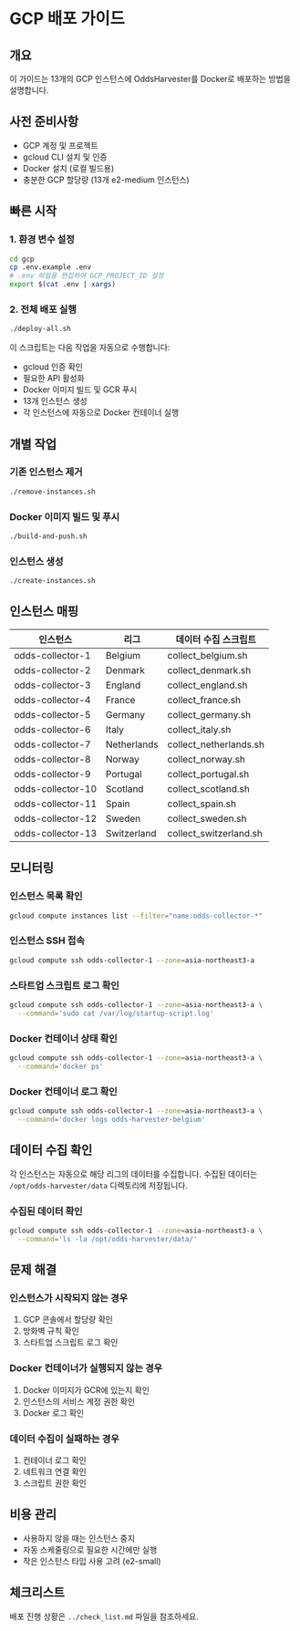 # GCP 배포 가이드

## 개요
이 가이드는 13개의 GCP 인스턴스에 OddsHarvester를 Docker로 배포하는 방법을 설명합니다.

## 사전 준비사항
- GCP 계정 및 프로젝트
- gcloud CLI 설치 및 인증
- Docker 설치 (로컬 빌드용)
- 충분한 GCP 할당량 (13개 e2-medium 인스턴스)

## 빠른 시작

### 1. 환경 변수 설정
```bash
cd gcp
cp .env.example .env
# .env 파일을 편집하여 GCP_PROJECT_ID 설정
export $(cat .env | xargs)
```

### 2. 전체 배포 실행
```bash
./deploy-all.sh
```

이 스크립트는 다음 작업을 자동으로 수행합니다:
- gcloud 인증 확인
- 필요한 API 활성화
- Docker 이미지 빌드 및 GCR 푸시
- 13개 인스턴스 생성
- 각 인스턴스에 자동으로 Docker 컨테이너 실행

## 개별 작업

### 기존 인스턴스 제거
```bash
./remove-instances.sh
```

### Docker 이미지 빌드 및 푸시
```bash
./build-and-push.sh
```

### 인스턴스 생성
```bash
./create-instances.sh
```

## 인스턴스 매핑

| 인스턴스 | 리그 | 데이터 수집 스크립트 |
|---------|------|-------------------|
| odds-collector-1 | Belgium | collect_belgium.sh |
| odds-collector-2 | Denmark | collect_denmark.sh |
| odds-collector-3 | England | collect_england.sh |
| odds-collector-4 | France | collect_france.sh |
| odds-collector-5 | Germany | collect_germany.sh |
| odds-collector-6 | Italy | collect_italy.sh |
| odds-collector-7 | Netherlands | collect_netherlands.sh |
| odds-collector-8 | Norway | collect_norway.sh |
| odds-collector-9 | Portugal | collect_portugal.sh |
| odds-collector-10 | Scotland | collect_scotland.sh |
| odds-collector-11 | Spain | collect_spain.sh |
| odds-collector-12 | Sweden | collect_sweden.sh |
| odds-collector-13 | Switzerland | collect_switzerland.sh |

## 모니터링

### 인스턴스 목록 확인
```bash
gcloud compute instances list --filter="name:odds-collector-*"
```

### 인스턴스 SSH 접속
```bash
gcloud compute ssh odds-collector-1 --zone=asia-northeast3-a
```

### 스타트업 스크립트 로그 확인
```bash
gcloud compute ssh odds-collector-1 --zone=asia-northeast3-a \
  --command='sudo cat /var/log/startup-script.log'
```

### Docker 컨테이너 상태 확인
```bash
gcloud compute ssh odds-collector-1 --zone=asia-northeast3-a \
  --command='docker ps'
```

### Docker 컨테이너 로그 확인
```bash
gcloud compute ssh odds-collector-1 --zone=asia-northeast3-a \
  --command='docker logs odds-harvester-belgium'
```

## 데이터 수집 확인

각 인스턴스는 자동으로 해당 리그의 데이터를 수집합니다.
수집된 데이터는 `/opt/odds-harvester/data` 디렉토리에 저장됩니다.

### 수집된 데이터 확인
```bash
gcloud compute ssh odds-collector-1 --zone=asia-northeast3-a \
  --command='ls -la /opt/odds-harvester/data/'
```

## 문제 해결

### 인스턴스가 시작되지 않는 경우
1. GCP 콘솔에서 할당량 확인
2. 방화벽 규칙 확인
3. 스타트업 스크립트 로그 확인

### Docker 컨테이너가 실행되지 않는 경우
1. Docker 이미지가 GCR에 있는지 확인
2. 인스턴스의 서비스 계정 권한 확인
3. Docker 로그 확인

### 데이터 수집이 실패하는 경우
1. 컨테이너 로그 확인
2. 네트워크 연결 확인
3. 스크립트 권한 확인

## 비용 관리

- 사용하지 않을 때는 인스턴스 중지
- 자동 스케줄링으로 필요한 시간에만 실행
- 작은 인스턴스 타입 사용 고려 (e2-small)

## 체크리스트
배포 진행 상황은 `../check_list.md` 파일을 참조하세요.